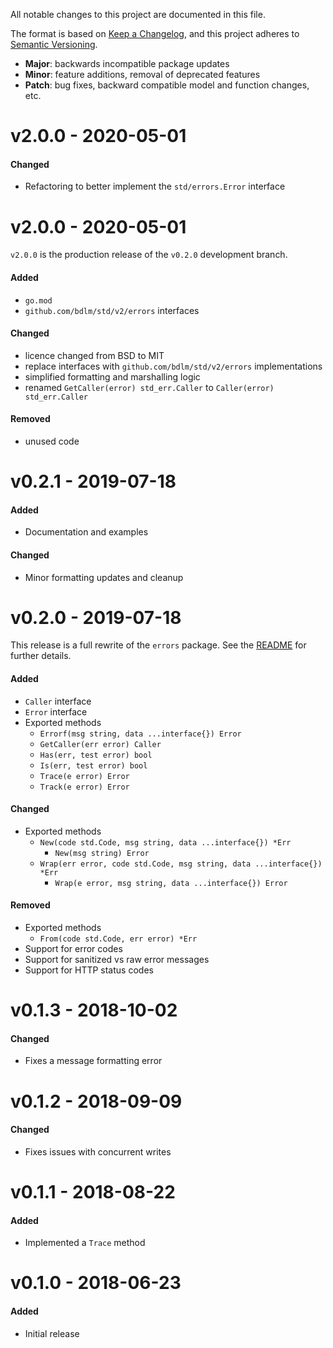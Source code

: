 All notable changes to this project are documented in this file.

The format is based on [Keep a Changelog](https://keepachangelog.com/en/1.0.0/), and this project adheres to [Semantic Versioning](https://semver.org/spec/v2.0.0.html).

- **Major**: backwards incompatible package updates
- **Minor**: feature additions, removal of deprecated features
- **Patch**: bug fixes, backward compatible model and function changes, etc.

# v2.0.0 - 2020-05-01
#### Changed
* Refactoring to better implement the `std/errors.Error` interface

# v2.0.0 - 2020-05-01
`v2.0.0` is the production release of the `v0.2.0` development branch.

#### Added
* `go.mod`
* `github.com/bdlm/std/v2/errors` interfaces

#### Changed
* licence changed from BSD to MIT
* replace interfaces with `github.com/bdlm/std/v2/errors` implementations
* simplified formatting and marshalling logic
* renamed `GetCaller(error) std_err.Caller` to `Caller(error) std_err.Caller`

#### Removed
* unused code

# v0.2.1 - 2019-07-18
#### Added
* Documentation and examples

#### Changed
* Minor formatting updates and cleanup


# v0.2.0 - 2019-07-18
This release is a full rewrite of the `errors` package. See the [README](README.md) for further details.
#### Added
* `Caller` interface
* `Error` interface
* Exported methods
  - `Errorf(msg string, data ...interface{}) Error`
  - `GetCaller(err error) Caller`
  - `Has(err, test error) bool`
  - `Is(err, test error) bool`
  - `Trace(e error) Error`
  - `Track(e error) Error`

#### Changed
* Exported methods
  - `New(code std.Code, msg string, data ...interface{}) *Err`
    - `New(msg string) Error`
  - `Wrap(err error, code std.Code, msg string, data ...interface{}) *Err`
    - `Wrap(e error, msg string, data ...interface{}) Error`
#### Removed
* Exported methods
  - `From(code std.Code, err error) *Err`
* Support for error codes
* Support for sanitized vs raw error messages
* Support for HTTP status codes


# v0.1.3 - 2018-10-02
#### Changed
* Fixes a message formatting error


# v0.1.2 - 2018-09-09
#### Changed
* Fixes issues with concurrent writes


# v0.1.1 - 2018-08-22
#### Added
* Implemented a `Trace` method


# v0.1.0 - 2018-06-23
#### Added
* Initial release

